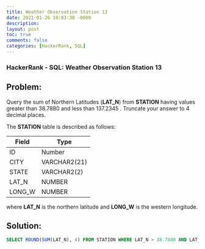 ```yaml
---
title: Weather Observation Station 13
date: 2021-01-26 10:03:30 -0000
description: 
layout: post
toc: true
comments: false
categories: [HackerRank, SQL]
---
```


### HackerRank - SQL: Weather Observation Station 13

## Problem:

Query the sum of Northern Latitudes (**LAT_N**) from **STATION** having values greater than 38.7880 and less than 137.2345 . Truncate your answer to 4 decimal places.

The **STATION** table is described as follows:

| Field      | Type |
| ----------- | ----------- |
| ID      | Number       |
| CITY   | VARCHAR2(21)        |
| STATE   | VARCHAR2(2)        |
| LAT_N   | NUMBER        |
| LONG_W   | NUMBER        |

where **LAT_N** is the northern latitude and **LONG_W** is the western longitude.

## Solution:

```sql
SELECT ROUND(SUM(LAT_N), 4) FROM STATION WHERE LAT_N > 38.7880 AND LAT_N < 137.2345;
```
